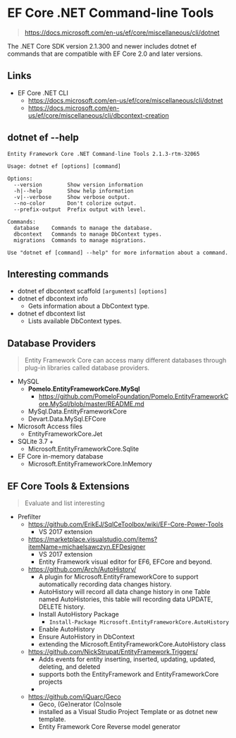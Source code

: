 # EF Core .NET Command-line Tools
> https://docs.microsoft.com/en-us/ef/core/miscellaneous/cli/dotnet

The .NET Core SDK version 2.1.300 and newer includes dotnet ef commands that are compatible with EF Core 2.0 and later versions.

## Links
- EF Core .NET CLI
	- https://docs.microsoft.com/en-us/ef/core/miscellaneous/cli/dotnet
	- https://docs.microsoft.com/en-us/ef/core/miscellaneous/cli/dbcontext-creation



## dotnet ef --help
```text
Entity Framework Core .NET Command-line Tools 2.1.3-rtm-32065

Usage: dotnet ef [options] [command]

Options:
  --version        Show version information
  -h|--help        Show help information
  -v|--verbose     Show verbose output.
  --no-color       Don't colorize output.
  --prefix-output  Prefix output with level.

Commands:
  database    Commands to manage the database.
  dbcontext   Commands to manage DbContext types.
  migrations  Commands to manage migrations.

Use "dotnet ef [command] --help" for more information about a command.
```

## Interesting commands
- dotnet ef dbcontext scaffold `[arguments]` `[options]`
- dotnet ef dbcontext info
	- Gets information about a DbContext type.
- dotnet ef dbcontext list
	- Lists available DbContext types.

## Database Providers
> Entity Framework Core can access many different databases through plug-in libraries called database providers.

- MySQL
	- **Pomelo.EntityFrameworkCore.MySql**
		- https://github.com/PomeloFoundation/Pomelo.EntityFrameworkCore.MySql/blob/master/README.md
	- MySql.Data.EntityFrameworkCore
	- Devart.Data.MySql.EFCore
- Microsoft Access files
	- EntityFrameworkCore.Jet
- SQLite 3.7 +
	- Microsoft.EntityFrameworkCore.Sqlite
- EF Core in-memory database
	- Microsoft.EntityFrameworkCore.InMemory

## EF Core Tools & Extensions
> Evaluate and list interesting

- Prefilter
	- https://github.com/ErikEJ/SqlCeToolbox/wiki/EF-Core-Power-Tools
		- VS 2017 extension
	- https://marketplace.visualstudio.com/items?itemName=michaelsawczyn.EFDesigner
		- VS 2017 extension
		- Entity Framework visual editor for EF6, EFCore and beyond.
	- https://github.com/Arch/AutoHistory/
		- A plugin for Microsoft.EntityFrameworkCore to support automatically recording data changes history.
		- AutoHistory will record all data change history in one Table named AutoHistories, this table will recording data UPDATE, DELETE history.
		- Install AutoHistory Package
			- `Install-Package Microsoft.EntityFrameworkCore.AutoHistory`
		- Enable AutoHistory
		- Ensure AutoHistory in DbContext
		- extending the Microsoft.EntityFrameworkCore.AutoHistory class
	- https://github.com/NickStrupat/EntityFramework.Triggers/
		- Adds events for entity inserting, inserted, updating, updated, deleting, and deleted
		- supports both the EntityFramework and EntityFrameworkCore projects
		-
	- https://github.com/iQuarc/Geco
		- Geco, (Ge)nerator (Co)nsole
		- installed as a Visual Studio Project Template or as dotnet new template.
		- Entity Framework Core Reverse model generator
